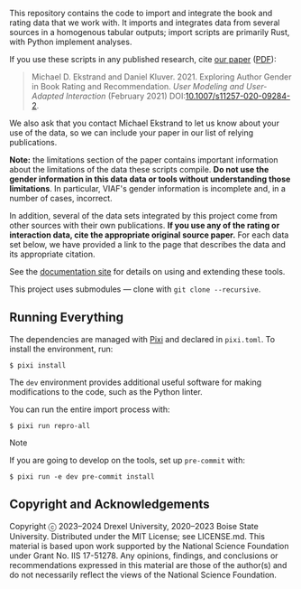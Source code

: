 This repository contains the code to import and integrate the book and rating data that we work
with. It imports and integrates data from several sources in a homogenous tabular outputs; import
scripts are primarily Rust, with Python implement analyses.

If you use these scripts in any published research, cite [our paper][paper] ([PDF][]):

[paper]: https://md.ekstrandom.net/pubs/bag-extended
[PDF]: https://md.ekstrandom.net/pubs/bag2-preprint.pdf

> Michael D. Ekstrand and Daniel Kluver. 2021. Exploring Author Gender in Book Rating and Recommendation. <cite>User Modeling and User-Adapted Interaction</cite> (February 2021) DOI:[10.1007/s11257-020-09284-2](https://doi.org/10.1007/s11257-020-09284-2).

We also ask that you contact Michael Ekstrand to let us know about your use of the data, so we can
include your paper in our list of relying publications.

**Note:** the limitations section of the paper contains important information about
the limitations of the data these scripts compile.  **Do not use the gender information
in this data data or tools without understanding those limitations**.  In particular,
VIAF's gender information is incomplete and, in a number of cases, incorrect.

In addition, several of the data sets integrated by this project come from other sources
with their own publications.  **If you use any of the rating or interaction data, cite the
appropriate original source paper.**  For each data set below, we have provided a link to the
page that describes the data and its appropriate citation.

See the [documentation site](https://bookdata.piret.info) for details on using and extending
these tools.

This project uses submodules — clone with `git clone --recursive`.

## Running Everything

[Pixi]: https://pixi.sh

The dependencies are managed with [Pixi][] and declared in `pixi.toml`.  To
install the environment, run:

```console
$ pixi install
```

The `dev` environment provides additional useful software for making
modifications to the code, such as the Python linter.

You can run the entire import process with:

```console
$ pixi run repro-all
```

> [!NOTE]
>
> If you are going to develop on the tools, set up `pre-commit` with:
>
> ```console
> $ pixi run -e dev pre-commit install
> ```

## Copyright and Acknowledgements

Copyright ⓒ 2023–2024 Drexel University, 2020–2023 Boise State University.
Distributed under the MIT License; see LICENSE.md. This material is based upon
work supported by the National Science Foundation under Grant No. IIS 17-51278.
Any opinions, findings, and conclusions or recommendations expressed in this
material are those of the author(s) and do not necessarily reflect the views of
the National Science Foundation.
